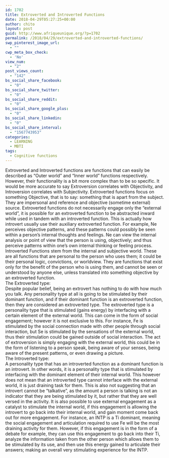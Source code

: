 ```yaml
---
id: 1702
title: Extroverted and Introverted Functions
date: 2018-04-29T05:27:25+00:00
author: chito
layout: post
guid: http://www.afriqueunique.org/?p=1702
permalink: /2018/04/29/extroverted-and-introverted-functions/
swp_pinterest_image_url:
  - ""
cwp_meta_box_check:
  - 'No'
view_num:
  - "2"
post_views_count:
  - "142"
bs_social_share_facebook:
  - "0"
bs_social_share_twitter:
  - "0"
bs_social_share_reddit:
  - "0"
bs_social_share_google_plus:
  - "0"
bs_social_share_linkedin:
  - "0"
bs_social_share_interval:
  - "1567743953"
categories:
  - LEARNING
  - MBTI
tags:
  - Cognitive functions
---
```

<div class="_2cuy _3dgx" data-block="true" data-editor="3rhet" data-offset-key="5ailh-0-0">
  <div class="_1mf _1mj" data-offset-key="5ailh-0-0">
    <span data-offset-key="5ailh-0-0">Extroverted and Introverted functions are functions that can easily be described as “Outer world” and “Inner world” functions respectively. However, their functionality is a bit more complex than to be so specific. It would be more accurate to say Extroversion correlates with Objectivity, and Introversion correlates with Subjectivity. Extroverted functions focus on something Objective, that is to say: something that is apart from the subject. They are impersonal and reference and objective (sometime external) source. Extroverted functions do not necessarily engage only the “external world”, it is possible for an extroverted function to be abstracted inward while used in tandem with an introverted function. This is actually how introvert usually use their auxiliary extroverted function. For example, Ne perceives objective patterns, and these patterns could possibly be seen within a person’s internal thoughts and feelings. Ne can view the internal analysis or point of view that the person is using, objectively; and thus perceive patterns within one’s own internal thinking or feeling process. Introverted Functions stem from the internal and subjective world. These are all functions that are personal to the person who uses them; it could be their personal logic, convictions, or worldview. They are functions that exist only for the benefit of the person who is using them, and cannot be seen or understood by anyone else, unless translated into something objective by an extroverted function. </span>
  </div>
</div>

<div class="_2cuy _3dgx" data-block="true" data-editor="3rhet" data-offset-key="dl70a-0-0">
  <div class="_1mf _1mj" data-offset-key="dl70a-0-0">
    <span data-offset-key="dl70a-0-0">The Extroverted type:</span>
  </div>
</div>

<div class="_2cuy _3dgx" data-block="true" data-editor="3rhet" data-offset-key="6147b-0-0">
  <div class="_1mf _1mj" data-offset-key="6147b-0-0">
    <span data-offset-key="6147b-0-0">Despite popular belief, being an extrovert has nothing to do with how much you talk. Any personality type at all is going to be stimulated by their dominant function, and if their dominant function is an extroverted function, then they are considered an extroverted type. The extroverted type is a personality type that is stimulated (gains energy) by interfacing with a certain element of the external world. This can come in the form of social engagement; however it is not exclusive to this. For instance, Fe is stimulated by the social connection made with other people through social interaction, but Se is stimulated by the sensations of the external world, thus their stimulation could be gained outside of social interaction. The act of extroversion is simply engaging with the external world, this could be in the form of listening to a person speak, being aware of your senses, being aware of the present patterns, or even drawing a picture. </span>
  </div>
</div>

<div class="_2cuy _3dgx" data-block="true" data-editor="3rhet" data-offset-key="cequg-0-0">
  <div class="_1mf _1mj" data-offset-key="cequg-0-0">
    <span data-offset-key="cequg-0-0">The Introverted type:</span>
  </div>
</div>

<div class="_2cuy _3dgx" data-block="true" data-editor="3rhet" data-offset-key="ar6h0-0-0">
  <div class="_1mf _1mj" data-offset-key="ar6h0-0-0">
    <span data-offset-key="ar6h0-0-0">A personality type that has an introverted function as a dominant function is an introvert. In other words, it is a personality type that is stimulated by interfacing with the dominant element of their internal world. This however does not mean that an introverted type cannot interface with the external world, it is just draining task for them. This is also not suggesting that an introvert cannot be “talkative”, as the amount a person is talking is not an indicator that they are being stimulated by it, but rather that they are well versed in the activity. It is also possible to use external engagement as a catalyst to stimulate the internal world, if this engagement is allowing the introvert to go back into their internal world, and gain moment come back out for more engagement. For instance, an INTP is a Ti dominant, meaning the social engagement and articulation required to use Fe will be the most draining activity for them. However, if this engagement is in the form of a debate for example, they can use this engagement to go back into their Ti, analyze the information taken from the other person which allows them to be stimulated by its use, and then use this energy gained to articulate their answers; making an overall very stimulating experience for the INTP.</span>
  </div>
</div>